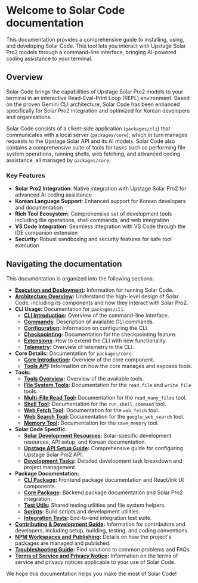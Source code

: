 # Welcome to Solar Code documentation

This documentation provides a comprehensive guide to installing, using, and developing Solar Code. This tool lets you interact with Upstage Solar Pro2 models through a command-line interface, bringing AI-powered coding assistance to your terminal.

## Overview

Solar Code brings the capabilities of Upstage Solar Pro2 models to your terminal in an interactive Read-Eval-Print Loop (REPL) environment. Based on the proven Gemini CLI architecture, Solar Code has been enhanced specifically for Solar Pro2 integration and optimized for Korean developers and organizations.

Solar Code consists of a client-side application (`packages/cli`) that communicates with a local server (`packages/core`), which in turn manages requests to the Upstage Solar API and its AI models. Solar Code also contains a comprehensive suite of tools for tasks such as performing file system operations, running shells, web fetching, and advanced coding assistance, all managed by `packages/core`.

### Key Features

- **Solar Pro2 Integration**: Native integration with Upstage Solar Pro2 for advanced AI coding assistance
- **Korean Language Support**: Enhanced support for Korean developers and documentation
- **Rich Tool Ecosystem**: Comprehensive set of development tools including file operations, shell commands, and web integration
- **VS Code Integration**: Seamless integration with VS Code through the IDE companion extension
- **Security**: Robust sandboxing and security features for safe tool execution

## Navigating the documentation

This documentation is organized into the following sections:

- **[Execution and Deployment](./deployment.md):** Information for running Solar Code.
- **[Architecture Overview](./architecture.md):** Understand the high-level design of Solar Code, including its components and how they interact with Solar Pro2.
- **CLI Usage:** Documentation for `packages/cli`.
  - **[CLI Introduction](./cli/index.md):** Overview of the command-line interface.
  - **[Commands](./cli/commands.md):** Description of available CLI commands.
  - **[Configuration](./cli/configuration.md):** Information on configuring the CLI.
  - **[Checkpointing](./checkpointing.md):** Documentation for the checkpointing feature.
  - **[Extensions](./extension.md):** How to extend the CLI with new functionality.
  - **[Telemetry](./telemetry.md):** Overview of telemetry in the CLI.
- **Core Details:** Documentation for `packages/core`.
  - **[Core Introduction](./core/index.md):** Overview of the core component.
  - **[Tools API](./core/tools-api.md):** Information on how the core manages and exposes tools.
- **Tools:**
  - **[Tools Overview](./tools/index.md):** Overview of the available tools.
  - **[File System Tools](./tools/file-system.md):** Documentation for the `read_file` and `write_file` tools.
  - **[Multi-File Read Tool](./tools/multi-file.md):** Documentation for the `read_many_files` tool.
  - **[Shell Tool](./tools/shell.md):** Documentation for the `run_shell_command` tool.
  - **[Web Fetch Tool](./tools/web-fetch.md):** Documentation for the `web_fetch` tool.
  - **[Web Search Tool](./tools/web-search.md):** Documentation for the `google_web_search` tool.
  - **[Memory Tool](./tools/memory.md):** Documentation for the `save_memory` tool.
- **Solar Code Specific:**
  - **[Solar Development Resources](../solar-code/README.md):** Solar-specific development resources, API setup, and Korean documentation.
  - **[Upstage API Setup Guide](../solar-code/UPSTAGE_API_SETUP.md):** Comprehensive guide for configuring Upstage Solar Pro2 API.
  - **[Development Tasks](../solar-code/DEVELOPMENT_TASKS.md):** Detailed development task breakdown and project management.
- **Package Documentation:**
  - **[CLI Package](../packages/cli/README.md):** Frontend package documentation and React/Ink UI components.
  - **[Core Package](../packages/core/README.md):** Backend package documentation and Solar Pro2 integration.
  - **[Test Utils](../packages/test-utils/README.md):** Shared testing utilities and file system helpers.
  - **[Scripts](../scripts/README.md):** Build scripts and development utilities.
  - **[Integration Tests](../integration-tests/README.md):** End-to-end integration test suite.
- **[Contributing & Development Guide](../CONTRIBUTING.md):** Information for contributors and developers, including setup, building, testing, and coding conventions.
- **[NPM Workspaces and Publishing](./npm.md):** Details on how the project's packages are managed and published.
- **[Troubleshooting Guide](./troubleshooting.md):** Find solutions to common problems and FAQs.
- **[Terms of Service and Privacy Notice](./tos-privacy.md):** Information on the terms of service and privacy notices applicable to your use of Solar Code.

We hope this documentation helps you make the most of Solar Code!
